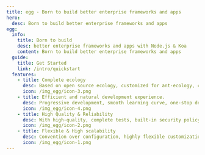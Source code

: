 ```yaml
---
title: egg - Born to build better enterprise frameworks and apps
hero:
  desc: Born to build better enterprise frameworks and apps
egg:
  info:
    title: Born to build
    desc: better enterprise frameworks and apps with Node.js & Koa
    content: Born to build better enterprise frameworks and apps
  guide:
    title: Get Started
    link: /intro/quickstart
  features:
    - title: Complete ecology
      desc: Based on open source ecology, customized for ant-ecology, can be integrated to backend middleware in one minute, supporting multiple deployment environments.
      icon: /img_egg/icon-3.png
    - title: Efficient and natural development experience.
      desc: Progressive development, smooth learning curve, one-stop development kit, supporting your whole process of development.
      icon: /img_egg/icon-4.png
    - title: High Quality & Reliability
      desc: With high-quality, complete tests, built-in security policy, withstand the largest amount of traffic like Double 11 Promotion.
      icon: /img_egg/icon-2.png
    - title: Flexible & High scalability
      desc: Convention over configuration, highly flexible customization, industry-leading plugin systems and upper-layer business-specific framework systems.
      icon: /img_egg/icon-1.png
---
```

